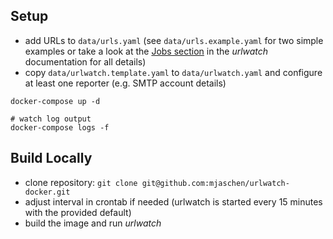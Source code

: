 ## Setup

- add URLs to `data/urls.yaml` (see `data/urls.example.yaml` for two simple examples or take a look at the [Jobs section](https://urlwatch.readthedocs.io/en/latest/jobs.html) in the *urlwatch* documentation for all details)
- copy `data/urlwatch.template.yaml` to `data/urlwatch.yaml` and configure at least one reporter (e.g. SMTP account details)

```shell
docker-compose up -d

# watch log output
docker-compose logs -f
```

## Build Locally

- clone repository: `git clone git@github.com:mjaschen/urlwatch-docker.git`
- adjust interval in crontab if needed (urlwatch is started every 15 minutes with the provided default)
- build the image and run *urlwatch*
